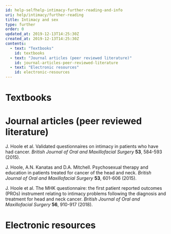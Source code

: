 ```yaml
---
id: help-selfhelp-intimacy-further-reading-and-info
uri: help/intimacy/further-reading
title: Intimacy and sex
type: further
order: 0
updated_at: 2019-12-13T14:25:30Z
created_at: 2019-12-13T14:25:30Z
contents:
  - text: "Textbooks"
    id: textbooks
  - text: "Journal articles (peer reviewed literature)"
    id: journal-articles-peer-reviewed-literature
  - text: "Electronic resources"
    id: electronic-resources
---
```


<h1 id="textbooks">Textbooks</h1>
<h1 id="journal-articles-peer-reviewed-literature">Journal articles (peer reviewed literature)</h1>
<p>J. Hoole et al. Validated questionnaires on intimacy in
    patients who have had cancer. <i>British Journal of Oral
        and Maxillofacial Surgery</i> <strong>53</strong>,
    584-593 (2015).</p>
<p>J. Hoole, A.N. Kanatas and D.A. Mitchell. Psychosexual
    therapy and education in patients treated for cancer of
    the head and neck. <i>British Journal of Oral and
        Maxillofacial Surgery</i> <strong>53</strong>,
    601-606 (2015).</p>
<p>J. Hoole et al. The MHK questionnaire: the first patient
    reported outcomes (PROs) instrument relating to intimacy
    problems following the diagnosis and treatment for head
    and neck cancer. <i>British Journal of Oral and
        Maxillofacial Surgery</i> <strong>56</strong>,
    910-917 (2018).</p>
<h1 id="electronic-resources">Electronic resources</h1>
